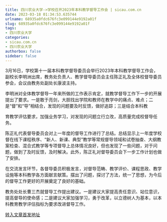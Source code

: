 ```yaml
---
title: 四川农业大学->学校召开2023年本科教学督导工作会 | sicau.com.cn
date: 2023-03-18 01:34:53.635744
urlname: 68935a0fdc676fc3e099144e9192a01f
slug: 68935a0fdc676fc3e099144e9192a01f
tags: 
- 四川农业大学
categories:
- sicau.com.cn
- 四川农业大学
authorbox: false
sidebar: false
---
```

3月16日，学校第十一届本科教学督导委员会举行2023年本科教学督导工作会，副校长李明洲出席，教务处负责人、教学督导委员会主任陈正礼及全体校督导委员参会，会议由教务处副处长康波主持。  

李明洲对全体教学督导一年来所做的工作表示肯定，就教学督导工作下一步的开展提出了要求。一是敢于亮剑，大胆找出学院和教师在教学中的痛点、难点；二是“督”和“导”相结合，发现的问题要及时反馈，做好追踪；三是结合本科教
<!--more-->
育教学评估要求，加强业务学习，对发现的问题立行立改，高质量完成校督导任务。

陈正礼代表督导委员会对上一年度的督导工作进行了总结。总结显示上一年度学校督在线下课程秩序、“新人、新课、典型”教学等常规督导领域和试卷抽查、大纲教案检查、混合式教学等专项督导上总体情况良好，但也发现了一些问题，对于问题，做到了及时反馈，及时解决。此外，陈正礼对督导委员会下一步工作计划也做了安排。

在交流发言环节，各督导委员积极发言，对督导范畴、教学评价、课程思政、教学设施等本科教学各方面献言献策。摆出了问题，探讨了方法，统一了思想，为今后的督导工作更好的开展奠定了良好的基础。

教务处处长曹三杰就督导工作提出建议。一是建议大家提高责任意识、站位意识，提高督导的使命感；二是建议大家加强学习，勇于改革，以立德树人为基本，以本科教育教学评估指标为要求改进督导工作。



[转入文章首发地址](https://news.sicau.edu.cn/info/1078/71443.htm)